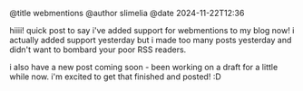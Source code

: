 @title webmentions @author slimelia @date 2024-11-22T12:36hiiii! quick post to say i've added support for webmentions to my blog now! i actually added support yesterday but i made too many posts yesterday and didn't want to bombard your poor RSS readers.i also have a new post coming soon - been working on a draft for a little while now. i'm excited to get that finished and posted! :D